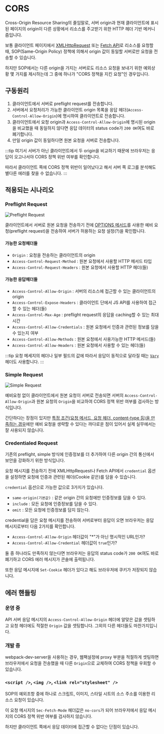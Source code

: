 # CORS

Cross-Origin Resource Sharing의 줄임말로, 서버 origin과 현재 클라이언트에 표시된 페이지의 origin이 다른 상황에서 리소스를 주고받기 위한 HTTP 헤더 기반 메커니즘입니다.

보통 클라이언트 페이지에서 [XMLHttpRequest](https://developer.mozilla.org/en-US/docs/Web/API/XMLHttpRequest) 또는 [Fetch API](https://developer.mozilla.org/en-US/docs/Web/API/fetch)로 리소스를 요청할 때, SOP(Same-Origin Policy) 정책에 의해서 origin 값이 동일할 서버로만 요청을 전송할 수 있습니다.

하지만 SOP에서는 다른 origin을 가지는 서버로도 리소스 요청을 보내기 위한 예외상황 몇 가지를 제시하는데 그 중에 하나가 "CORS 정책을 지킨 요청"인 경우입니다.

## 구동원리

1. 클라이언트에서 서버로 preflight request를 전송합니다.
2. 서버에서 요청처리가 가능한 클라이언트 origin 목록을 응답 헤더(`Access-Control-Allow-Origin`)에 명시하여 클라이언트로 전송합니다.
3. 클라이언트에서 요청 origin과 `Access-Control-Allow-Origin`에 명시된 origin을 비교했을 때 동일하지 않다면 응답 데이터의 status code가 `200 OK`여도 바로 폐기합니다.
4. 만일 origin 값이 동일하다면 원본 요청을 서버로 전송합니다.

:::tip
여기서 서버가 아닌 클라이언트에서 두 origin을 비교하기 때문에 브라우저는 응답이 오고나서야 CORS 정책 위반 여부를 확인합니다.

따라서 클라이언트 쪽에 CORS 정책 위반이 일어났다고 해서 서버 쪽 로그를 분석해도 별다른 에러를 찾을 수 없습니다.
:::

## 적용되는 시나리오

### Preflight Request

<Image src="../_images/cors-preflight-request.png" alt="Preflight Request"/>

클라이언트에서 서버로 원본 요청을 전송하기 전에 [OPTIONS 메서드](../../http/http1/methods#options)를 사용한 예비 요청(preflight request)을 전송하여 서버가 허용하는 요청 설정(?)을 확인합니다.

#### 가능한 요청헤더들

- `Origin` : 요청을 전송하는 클라이언트의 origin
- `Access-Control-Request-Method` : 원본 요청에서 사용할 HTTP 메서드 타입
- `Access-Control-Request-Headers` : 원본 요청에서 사용할 HTTP 헤더(들)

#### 가능한 응답헤더들

- `Access-Control-Allow-Origin` : 서버의 리소스에 접근할 수 있는 클라이언트의 origin
- `Access-Control-Expose-Headers` : 클라이언트 단에서 JS API를 사용하여 접근할 수 있는 헤더(들)
- `Access-Control-Max-Age` : preflight request의 응답을 caching할 수 있는 최대 시간
- `Access-Control-Allow-Credentials` : 원본 요청에서 인증과 관련된 정보를 담을 수 있는지 여부
- `Access-Control-Allow-Methods` : 원본 요청에서 사용가능한 HTTP 메서드(들)
- `Access-Control-Allow-Headers` : 원본 요청에서 사용할 수 있는 헤더(들)

:::tip
요청 메세지의 헤더나 일부 필드의 값에 따라서 응답이 동적으로 달라질 때는 [`Vary`](https://developer.mozilla.org/en-US/docs/Web/HTTP/Headers/Vary) 헤더도 사용합니다.
:::

### Simple Request

<Image src="../_images/cors-simple-request.png" alt="Simple Request"/>

예비요청 없이 클라이언트에서 원본 요청이 서버로 전송되면 서버의 `Access-Control-Allow-Origin`과 원본 요청의 `Origin`을 비교하여 CORS 정책 위반 여부를 검사하는 방식입니다.

간단하다는 장점이 있지만 [특정 조건(요청 메서드, 요청 헤더, content-type 등)을 만족하는 경우](https://developer.mozilla.org/en-US/docs/Web/HTTP/CORS#simple_requests)에만 예비 요청을 생략할 수 있다는 까다로운 점이 있어서 실제 실무에서는 잘 사용되지 않습니다.

### Credentialed Request

기존의 preflight, simple 방식에 인증정보를 더 추가하여 다른 origin 간의 통신에서 보안을 강화하기 위한 방식입니다.

요청 메시지를 전송하기 전에 XMLHttpRequest나 Fetch API에서 `credential` 옵션을 설정하면 요청에 인증과 관련된 헤더(Cookie 같은)를 담을 수 있습니다.

`credential` 옵션으로 가능한 값으로 3가지가 있습니다.

- `same-origin(기본값)` : 같은 origin 간의 요청에만 인증정보를 담을 수 있다.
- `include` : 모든 요청에 인증정보를 담을 수 있다.
- `omit` : 모든 요청에 인증정보를 담지 않는다.

credential을 담은 요청 메시지를 전송하여 서버로부터 응답이 오면 브라우저는 응답 메시지로부터 다음 2가지를 확인합니다.

- `Access-Control-Allow-Origin` 헤더값이 "\*"가 아닌 명시적인 URL인가?
- `Access-Control-Allow-Credential` 헤더값이 `true`인가?

둘 중 하나라도 만족하지 않는다면 브라우저는 응답의 status code가 `200 OK`여도 바로 폐기하고 CORS 에러 메시지가 콘솔에 출력됩니다.

또한 응답 메시지에 `Set-Cookie` 헤더가 있다고 해도 브라우저에 쿠키가 저장되지 않습니다.

## 에러 핸들링

### 운영 중

API 서버 응답 메시지의 `Access-Control-Allow-Origin` 헤더에 알맞은 값을 셋팅하고 요청 헤더에도 적절한 `Origin` 값을 셋팅합니다. 그외의 다른 헤더들도 마찬가지입니다.

### 개발 중

webpack-dev-server을 사용하는 경우, 웹팩설정에 proxy 부분을 적절하게 셋팅하면 브라우저에서 요청을 전송했을 때 다른 `Origin`으로 교체하여 CORS 정책을 우회할 수 있습니다.

### `<script />`, `<img />`, `<link rel="stylesheet" />`

SOP의 예외조항 중에 하나로 스크립트, 이미지, 스타일 시트의 소스 주소를 이용한 리소스 요청이 있습니다.

이 요청 메시지의 `Sec-Fetch-Mode` 헤더값은 `no-cors`가 되어 브라우저에서 응답 메시지의 CORS 정책 위반 여부를 검사하지 않습니다.

하지만 클라이언트 쪽에서 응답 데이터에 접근할 수 없다는 단점이 있습니다.
